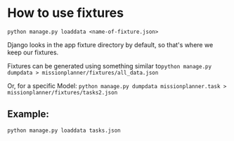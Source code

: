 # How to use fixtures


`python manage.py loaddata <name-of-fixture.json>`

Django looks in the app fixture directory by default, so that's where we keep our fixtures.

Fixtures can be generated using something similar to`python manage.py dumpdata > missionplanner/fixtures/all_data.json`

Or, for a specific Model:
`python manage.py dumpdata missionplanner.task > missionplanner/fixtures/tasks2.json`

## Example:

`python manage.py loaddata tasks.json`
